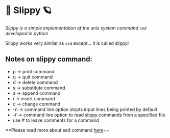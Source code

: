# 🌈 Slippy 🪐

*Slippy is a simple implementation of the unix system command `sed` developed in python*

Slippy works very similar as `sed` except... it is called slippy!

**Notes on slippy command:**
---
- p -> print command
- q -> quit command
- d -> delete command
- s -> substitute command
- a -> append command
- i -> insert command
- c -> change command 
- -n -> command line option stopts input lines being printed by default
- -f -> command line option to read slippy commands from a specified file
- use # to leave comments for a command

==Please read more about sed command [here](https://www.gnu.org/software/sed/manual/sed.html)==
